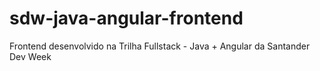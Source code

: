 # sdw-java-angular-frontend
Frontend desenvolvido na Trilha Fullstack - Java + Angular da Santander Dev Week
